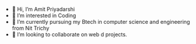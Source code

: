 - 👋 Hi, I’m Amit Priyadarshi
- 👀 I’m interested in Coding 
- 🌱 I’m currently pursuing my Btech in computer science and engineering from Nit Trichy 
- 💞️ I’m looking to collaborate on web d projects.

<!---
amitandmomos/amitandmomos is a ✨ special ✨ repository because its `README.md` (this file) appears on your GitHub profile.
You can click the Preview link to take a look at your changes.
--->
